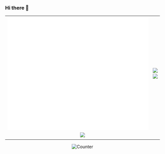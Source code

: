 ### Hi there 👋

<table>
  <tr>
    <td align="center"><img src="/github-metrics.svg"></td>
    <td align="center"><img src="http://github-readme-streak-stats.herokuapp.com?user=tager99&theme=dark&date_format=j%20M%5B%20Y%5D"><br><img src="https://readme-jokes.vercel.app/api"></td>
  </tr>
  <tr>
    <td colspan="2" align="center"><img src="https://raw.githubusercontent.com/tager99/tager99/output/github-contribution-grid-snake-dark.svg#gh-dark-mode-only"></td>
  </tr>
</table>

<p align="center">
<img src="https://profile-counter.glitch.me/tager99/count.svg" alt="Counter" />
</p>

<!--
**tager1199/tager1199** is a ✨ _special_ ✨ repository because its `README.md` (this file) appears on your GitHub profile.

Here are some ideas to get you started:

- 🔭 I’m currently working on ...
- 🌱 I’m currently learning ...
- 👯 I’m looking to collaborate on ...
- 🤔 I’m looking for help with ...
- 💬 Ask me about ...
- 📫 How to reach me: ...
- 😄 Pronouns: ...
- ⚡ Fun fact: ...
-->
